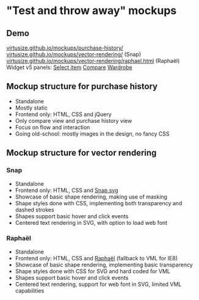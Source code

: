 # "Test and throw away" mockups

## Demo

[virtusize.github.io/mockups/purchase-history/](http://virtusize.github.io/mockups/purchase-history/)  
[virtusize.github.io/mockups/vector-rendering/](http://virtusize.github.io/mockups/vector-rendering/) (Snap)  
[virtusize.github.io/mockups/vector-rendering/raphael.html](http://virtusize.github.io/mockups/vector-rendering/raphael.html) (Raphaël)
Widget v5 panels: [Select item](http://virtusize.github.io/mockups/v5/) [Compare](http://virtusize.github.io/mockups/v5/compare.html) [Wardrobe](http://virtusize.github.io/mockups/v5/wardrobe.html)

## Mockup structure for purchase history

- Standalone
- Mostly static
- Frontend only: HTML, CSS and jQuery
- Only compare view and purchase history view
- Focus on flow and interaction
- Going old-school: mostly images in the design, no fancy CSS

## Mockup structure for vector rendering

### Snap
- Standalone
- Frontend only: HTML, CSS and [Snap.svg](http://snapsvg.io/)
- Showcase of basic shape rendering, making use of masking
- Shape styles done with CSS, implementing both transparency and dashed strokes
- Shapes support basic hover and click events
- Centered text rendering in SVG, with option to load web font

### Raphaël
- Standalone
- Frontend only: HTML, CSS and [Raphaël](http://raphaeljs.com/) (fallback to VML for IE8)
- Showcase of basic shape rendering, implementing basic transparency
- Shape styles done with CSS for SVG and hard coded for VML
- Shapes support basic hover and click events
- Centered text rendering, support for web font in SVG, limited VML capabilities
